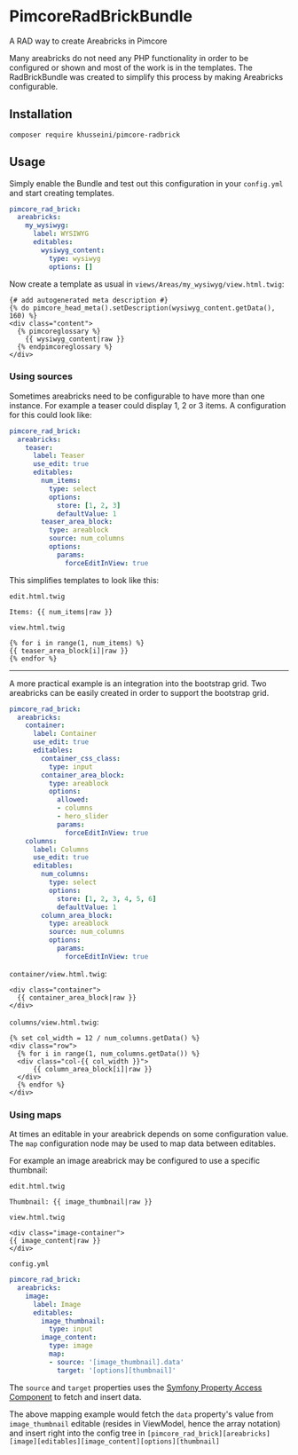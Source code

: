 # PimcoreRadBrickBundle
A RAD way to create Areabricks in Pimcore

Many areabricks do not need any PHP functionality in order to be 
configured or shown and most of the work is in the templates.
The RadBrickBundle was created to simplify this process by
making Areabricks configurable.

## Installation
```
composer require khusseini/pimcore-radbrick
```

## Usage

Simply enable the Bundle and test out this configuration in your `config.yml` and start creating templates.

```yaml
pimcore_rad_brick:
  areabricks:
    my_wysiwyg: 
      label: WYSIWYG
      editables:
        wysiwyg_content:
          type: wysiwyg
          options: []
```

Now create a template as usual in `views/Areas/my_wysiwyg/view.html.twig`:
```twig
{# add autogenerated meta description #}
{% do pimcore_head_meta().setDescription(wysiwyg_content.getData(), 160) %}
<div class="content">
  {% pimcoreglossary %}
    {{ wysiwyg_content|raw }}
  {% endpimcoreglossary %}
</div>
```

### Using sources

Sometimes areabricks need to be configurable to have more than one instance. For example a teaser could display 1, 2 or 3 items.
A configuration for this could look like:

```yaml
pimcore_rad_brick:
  areabricks:
    teaser:
      label: Teaser
      use_edit: true
      editables:
        num_items:
          type: select
          options:
            store: [1, 2, 3]
            defaultValue: 1
        teaser_area_block:
          type: areablock
          source: num_columns
          options:
            params:
              forceEditInView: true
```

This simplifies templates to look like this:

`edit.html.twig`
```twig
Items: {{ num_items|raw }}
```

`view.html.twig`
```twig
{% for i in range(1, num_items) %}
{{ teaser_area_block[i]|raw }}
{% endfor %}
```
---
A more practical example is an integration into the bootstrap grid.
Two areabricks can be easily created in order to support the bootstrap grid.

```yaml
pimcore_rad_brick:
  areabricks:
    container:
      label: Container
      use_edit: true
      editables:
        container_css_class:
          type: input
        container_area_block:
          type: areablock
          options:
            allowed:
            - columns
            - hero_slider
            params:
              forceEditInView: true
    columns:
      label: Columns
      use_edit: true
      editables:
        num_columns:
          type: select
          options:
            store: [1, 2, 3, 4, 5, 6]
            defaultValue: 1
        column_area_block:
          type: areablock
          source: num_columns
          options:
            params:
              forceEditInView: true
```

`container/view.html.twig`:
```twig
<div class="container">
  {{ container_area_block|raw }}
</div>
```

`columns/view.html.twig`:
```twig
{% set col_width = 12 / num_columns.getData() %}
<div class="row">
  {% for i in range(1, num_columns.getData()) %}
  <div class="col-{{ col_width }}">
      {{ column_area_block[i]|raw }}
  </div>
  {% endfor %}
</div>
```

### Using maps

At times an editable in your areabrick depends on some configuration value.
The `map` configuration node may be used to map data between editables.

For example an image areabrick may be configured to use a specific thumbnail:

`edit.html.twig`
```twig
Thumbnail: {{ image_thumbnail|raw }}
```

`view.html.twig`
```twig
<div class="image-container">
{{ image_content|raw }}
</div>
```

`config.yml`
```yml
pimcore_rad_brick:
  areabricks:
    image:
      label: Image
      editables:
        image_thumbnail:
          type: input
        image_content:
          type: image
          map: 
          - source: '[image_thumbnail].data'
            target: '[options][thumbnail]'
```

The `source` and `target` properties uses the [Symfony Property Access Component](https://symfony.com/doc/current/components/property_access.html) to fetch and insert data.

The above mapping example would fetch the `data` property's value from `image_thumbnail` editable (resides in ViewModel, hence the array notation) and insert right into the config tree in `[pimcore_rad_brick][areabricks][image][editables][image_content][options][thumbnail]`